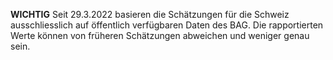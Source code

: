 **WICHTIG** Seit 29.3.2022 basieren die Schätzungen für die Schweiz ausschliesslich auf öffentlich verfügbaren Daten des BAG. Die rapportierten Werte können von früheren Schätzungen abweichen und weniger genau sein.
